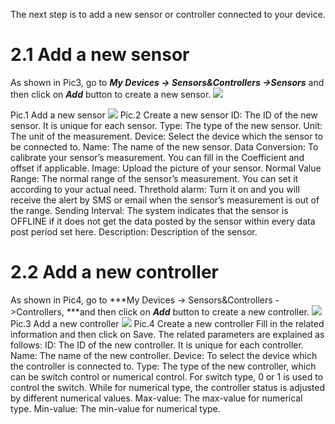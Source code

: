 The next step is to add a new sensor or controller connected to your device.
# 2.1 Add a new sensor
As shown in Pic3, go to ***My Devices -> Sensors&Controllers ->Sensors*** and then click on ***Add*** button to create a new sensor.
![](https://leweidoc.oss-cn-hangzhou.aliyuncs.com/lewei50/img/devicebitmanual-xj-20180930-3.jpg)

Pic.1 Add a new sensor
![](https://leweidoc.oss-cn-hangzhou.aliyuncs.com/lewei50/img/devicebitmanual-xj-20180930-4.jpg)
Pic.2 Create a new sensor
ID: The ID of the new sensor. It is unique for each sensor.
Type: The type of the new sensor.
Unit: The unit of the measurement.
Device: Select the device which the sensor to be connected to.
Name: The name of the new sensor.
Data Conversion: To calibrate your sensor’s measurement. You can fill in the Coefficient and offset if applicable.
Image: Upload the picture of your sensor.
Normal Value Range: The normal range of the sensor’s measurement. You can set it according to your actual need.
Threthold alarm: Turn it on and you will receive the alert by SMS or email when the sensor’s measurement is out of the range.
Sending Interval: The system indicates that the sensor is OFFLINE if it does not get the data posted by the sensor within every data post period set here.
Description: Description of the sensor.

# 2.2 Add a new controller
As shown in Pic4, go to ***My Devices -> Sensors&Controllers ->Controllers, ***and then click on ***Add*** button to create a new controller.
![](https://leweidoc.oss-cn-hangzhou.aliyuncs.com/lewei50/img/devicebitmanual-xj-20180930-5.jpg)
Pic.3 Add a new controller
![](https://leweidoc.oss-cn-hangzhou.aliyuncs.com/lewei50/img/devicebitmanual-xj-20180930-6.jpg)
Pic.4 Create a new controller
Fill in the related information and then click on Save.
The related parameters are explained as follows:
ID: The ID of the new controller. It is unique for each controller.
Name: The name of the new controller.
Device: To select the device which the controller is connected to.
Type: The type of the new controller, which can be switch control or numerical control. For switch type, 0 or 1 is used to control the switch. While for numerical type, the controller status is adjusted by different numerical values.
Max-value: The max-value for numerical type.
Min-value: The min-value for numerical type.

[3]: https://leweidoc.oss-cn-hangzhou.aliyuncs.com/lewei50/img/devicebitmanual-xj-20180930-3.jpg
[4]: https://leweidoc.oss-cn-hangzhou.aliyuncs.com/lewei50/img/devicebitmanual-xj-20180930-4.jpg
[5]: https://leweidoc.oss-cn-hangzhou.aliyuncs.com/lewei50/img/devicebitmanual-xj-20180930-5.jpg
[6]: https://leweidoc.oss-cn-hangzhou.aliyuncs.com/lewei50/img/devicebitmanual-xj-20180930-6.jpg
